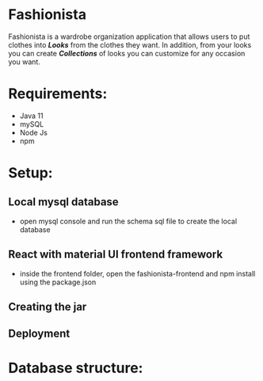 # Fashionista

 Fashionista is a wardrobe organization 
 application that allows users to put clothes
into **_Looks_** from the clothes they want. In
addition, from your looks you can create _**Collections**_
of looks you can customize for any occasion you want. 

# Requirements:
- Java 11
- mySQL
- Node Js
- npm


# Setup:
## Local mysql database
- open mysql console and run the schema sql file
to create the local database

## React with material UI frontend framework
- inside the frontend folder, open the fashionista-frontend
and npm install using the package.json


## Creating the jar


## Deployment

# Database structure: